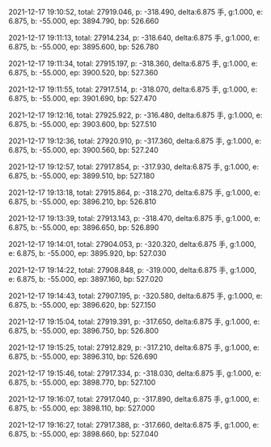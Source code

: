 2021-12-17 19:10:52, total: 27919.046, p: -318.490, delta:6.875 手, g:1.000, e: 6.875, b: -55.000, ep: 3894.790, bp: 526.660

2021-12-17 19:11:13, total: 27914.234, p: -318.640, delta:6.875 手, g:1.000, e: 6.875, b: -55.000, ep: 3895.600, bp: 526.780

2021-12-17 19:11:34, total: 27915.197, p: -318.360, delta:6.875 手, g:1.000, e: 6.875, b: -55.000, ep: 3900.520, bp: 527.360

2021-12-17 19:11:55, total: 27917.514, p: -318.070, delta:6.875 手, g:1.000, e: 6.875, b: -55.000, ep: 3901.690, bp: 527.470

2021-12-17 19:12:16, total: 27925.922, p: -316.480, delta:6.875 手, g:1.000, e: 6.875, b: -55.000, ep: 3903.600, bp: 527.510

2021-12-17 19:12:36, total: 27920.910, p: -317.360, delta:6.875 手, g:1.000, e: 6.875, b: -55.000, ep: 3900.560, bp: 527.240

2021-12-17 19:12:57, total: 27917.854, p: -317.930, delta:6.875 手, g:1.000, e: 6.875, b: -55.000, ep: 3899.510, bp: 527.180

2021-12-17 19:13:18, total: 27915.864, p: -318.270, delta:6.875 手, g:1.000, e: 6.875, b: -55.000, ep: 3896.210, bp: 526.810

2021-12-17 19:13:39, total: 27913.143, p: -318.470, delta:6.875 手, g:1.000, e: 6.875, b: -55.000, ep: 3896.650, bp: 526.890

2021-12-17 19:14:01, total: 27904.053, p: -320.320, delta:6.875 手, g:1.000, e: 6.875, b: -55.000, ep: 3895.920, bp: 527.030

2021-12-17 19:14:22, total: 27908.848, p: -319.000, delta:6.875 手, g:1.000, e: 6.875, b: -55.000, ep: 3897.160, bp: 527.020

2021-12-17 19:14:43, total: 27907.195, p: -320.580, delta:6.875 手, g:1.000, e: 6.875, b: -55.000, ep: 3896.620, bp: 527.150

2021-12-17 19:15:04, total: 27919.391, p: -317.650, delta:6.875 手, g:1.000, e: 6.875, b: -55.000, ep: 3896.750, bp: 526.800

2021-12-17 19:15:25, total: 27912.829, p: -317.210, delta:6.875 手, g:1.000, e: 6.875, b: -55.000, ep: 3896.310, bp: 526.690

2021-12-17 19:15:46, total: 27917.334, p: -318.030, delta:6.875 手, g:1.000, e: 6.875, b: -55.000, ep: 3898.770, bp: 527.100

2021-12-17 19:16:07, total: 27917.040, p: -317.890, delta:6.875 手, g:1.000, e: 6.875, b: -55.000, ep: 3898.110, bp: 527.000

2021-12-17 19:16:27, total: 27917.388, p: -317.660, delta:6.875 手, g:1.000, e: 6.875, b: -55.000, ep: 3898.660, bp: 527.040